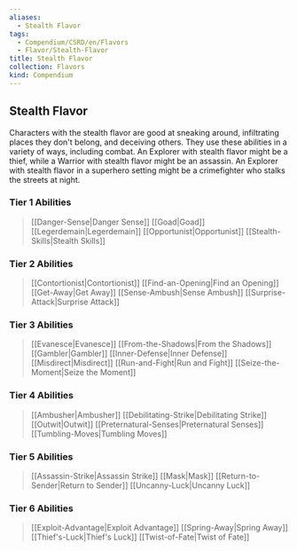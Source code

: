 ```yaml
---
aliases:
  - Stealth Flavor
tags:
  - Compendium/CSRD/en/Flavors
  - Flavor/Stealth-Flavor
title: Stealth Flavor
collection: Flavors
kind: Compendium
---
```

## Stealth Flavor  
Characters with the stealth flavor are good at sneaking around, infiltrating places they don't belong, and deceiving others. They use these abilities in a variety of ways, including combat. An Explorer with stealth flavor might be a thief, while a Warrior with stealth flavor might be an assassin. An Explorer with stealth flavor in a superhero setting might be a crimefighter who stalks the streets at night.  

### Tier 1 Abilities
>[[Danger-Sense|Danger Sense]]
>[[Goad|Goad]]
>[[Legerdemain|Legerdemain]]
>[[Opportunist|Opportunist]]
>[[Stealth-Skills|Stealth Skills]]

### Tier 2 Abilities
>[[Contortionist|Contortionist]]
>[[Find-an-Opening|Find an Opening]]
>[[Get-Away|Get Away]]
>[[Sense-Ambush|Sense Ambush]]
>[[Surprise-Attack|Surprise Attack]]
### Tier 3 Abilities
>[[Evanesce|Evanesce]]
>[[From-the-Shadows|From the Shadows]]
>[[Gambler|Gambler]]
>[[Inner-Defense|Inner Defense]]
>[[Misdirect|Misdirect]]
>[[Run-and-Fight|Run and Fight]]
>[[Seize-the-Moment|Seize the Moment]]

### Tier 4 Abilities
>[[Ambusher|Ambusher]]
>[[Debilitating-Strike|Debilitating Strike]]
>[[Outwit|Outwit]]
>[[Preternatural-Senses|Preternatural Senses]]
>[[Tumbling-Moves|Tumbling Moves]]

### Tier 5 Abilities
>[[Assassin-Strike|Assassin Strike]]
>[[Mask|Mask]]
>[[Return-to-Sender|Return to Sender]]
>[[Uncanny-Luck|Uncanny Luck]]

### Tier 6 Abilities
>[[Exploit-Advantage|Exploit Advantage]]
>[[Spring-Away|Spring Away]]
>[[Thief's-Luck|Thief's Luck]]
>[[Twist-of-Fate|Twist of Fate]]

